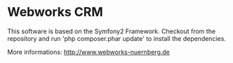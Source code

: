 Webworks CRM
========================

This software is based on the Symfony2 Framework. Checkout from the repository and run 'php composer.phar update' to install the dependencies.

More informations: http://www.webworks-nuernberg.de
